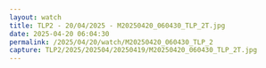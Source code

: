 ```yaml
---
layout: watch
title: TLP2 - 20/04/2025 - M20250420_060430_TLP_2T.jpg
date: 2025-04-20 06:04:30
permalink: /2025/04/20/watch/M20250420_060430_TLP_2
capture: TLP2/2025/202504/20250419/M20250420_060430_TLP_2T.jpg
---
```

